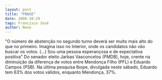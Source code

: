 ```yaml
---
layout: post
title: "FRASE"
date: 2006-10-29
tags: Francisco José
author: None
---
```


\"O número de abstenção no segundo turno deverá ser muito mais alto do que no primeiro. Imagina isso no Interior, onde os candidatos não vão buscar os votos. (...) Sou uma pessoa esperançosa e de expectativa positiva\"
Do senador eleito Jarbas Vasconcelos (PMDB), hoje, crente na diminuição da diferença de votos entre Mendonça Filho (PFL) e Eduardo Campos (PSB). Na última pesquisa Ibope, divulgada neste sábado, Eduardo tem 63% dos votos válidos, enquanto Mendonça, 37%.  
